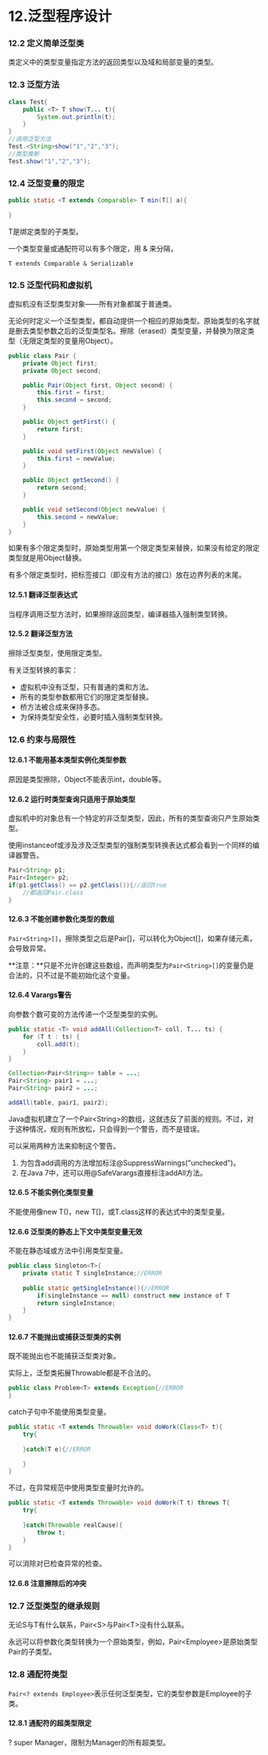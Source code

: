 # 12.泛型程序设计

### 12.2 定义简单泛型类

类定义中的类型变量指定方法的返回类型以及域和局部变量的类型。

### 12.3 泛型方法

```java
class Test{
    public <T> T show(T... t){
    	System.out.println(t);
	}
}
//调用泛型方法
Test.<String>show("1","2","3");
//类型推断
Test.show("1","2","3");
```

### 12.4  泛型变量的限定

```java
public static <T extends Comparable> T min(T[] a){
    
}
```

T是绑定类型的子类型。

一个类型变量或通配符可以有多个限定，用 & 来分隔，

`T extends Comparable & Serializable`

### 12.5 泛型代码和虚拟机

虚拟机没有泛型类型对象——所有对象都属于普通类。

无论何时定义一个泛型类型，都自动提供一个相应的原始类型。原始类型的名字就是删去类型参数之后的泛型类型名。擦除（erased）类型变量，并替换为限定类型（无限定类型的变量用Object）。

```java
public class Pair {
    private Object first;
    private Object second;

    public Pair(Object first, Object second) {
        this.first = first;
        this.second = second;
    }

    public Object getFirst() {
        return first;
    }

    public void setFirst(Object newValue) {
        this.first = newValue;
    }

    public Object getSecond() {
        return second;
    }

    public void setSecond(Object newValue) {
        this.second = newValue;
    }
}
```

如果有多个限定类型时，原始类型用第一个限定类型来替换，如果没有给定的限定类型就是用Object替换。

有多个限定类型时，把标签接口（即没有方法的接口）放在边界列表的末尾。

#### 12.5.1 翻译泛型表达式

当程序调用泛型方法时，如果擦除返回类型，编译器插入强制类型转换。

#### 12.5.2 翻译泛型方法

擦除泛型类型，使用限定类型。

有关泛型转换的事实：

- 虚拟机中没有泛型，只有普通的类和方法。
- 所有的类型参数都用它们的限定类型替换。
- 桥方法被合成来保持多态。
- 为保持类型安全性，必要时插入强制类型转换。

### 12.6 约束与局限性

#### 12.6.1 不能用基本类型实例化类型参数

原因是类型擦除，Object不能表示int，double等。

#### 12.6.2 运行时类型查询只适用于原始类型

虚拟机中的对象总有一个特定的非泛型类型，因此，所有的类型查询只产生原始类型。

使用instanceof或涉及涉及泛型类型的强制类型转换表达式都会看到一个同样的编译器警告。

```java
Pair<String> p1;
Pair<Integer> p2;
if(p1.getClass() == p2.getClass()){//返回true
    //都返回Pair.class
}
```

#### 12.6.3 不能创建参数化类型的数组

`Pair<String>[]`，擦除类型之后是Pair[]，可以转化为Object[]，如果存储元素，会导致异常。

**注意：**只是不允许创建这些数组，而声明类型为`Pair<String>[]`的变量仍是合法的，只不过是不能初始化这个变量。

#### 12.6.4 Varargs警告

向参数个数可变的方法传递一个泛型类型的实例。

```java
public static <T> void addAll(Collection<T> coll, T... ts) {
    for (T t : ts) {
        coll.add(t);
    }
}

Collection<Pair<String>> table = ...;
Pair<String> pair1 = ...;
Pair<String> pair2 = ...;

addAll(table, pair1, pair2);
```

Java虚拟机建立了一个Pair\<String>的数组，这就违反了前面的规则。不过，对于这种情况，规则有所放松，只会得到一个警告，而不是错误。

可以采用两种方法来抑制这个警告。

1. 为包含add调用的方法增加标注@SuppressWarnings("unchecked")。
2. 在Java 7中，还可以用@SafeVarargs直接标注addAll方法。

#### 12.6.5 不能实例化类型变量

不能使用像new T()，new T[]，或T.class这样的表达式中的类型变量。

#### 12.6.6 泛型类的静态上下文中类型变量无效

不能在静态域或方法中引用类型变量。

```java
public class Singleton<T>{
    private static T singleInstance;//ERROR
    
    public static getSingleInstance(){//ERROR
        if(singleInstance == null) construct new instance of T
        return singleInstance;
    }
}
```

#### 12.6.7 不能抛出或捕获泛型类的实例

既不能抛出也不能捕获泛型类对象。

实际上，泛型类拓展Throwable都是不合法的。

```java
public class Problem<T> extends Exception{//ERROR
}
```

catch子句中不能使用类型变量。

```java
public static <T extends Throwable> void doWork(Class<T> t){
    try{
        
    }catch(T e){//ERROR
        
    }
}
```

不过，在异常规范中使用类型变量时允许的。

```java
public static <T extends Throwable> void doWork(T t) throws T{
    try{
        
    }catch(Throwable realCause){
        throw t;
    }
}
```

可以消除对已检查异常的检查。

#### 12.6.8 注意擦除后的冲突

### 12.7 泛型类型的继承规则

无论S与T有什么联系，Pair\<S>与Pair\<T>没有什么联系。

永远可以将参数化类型转换为一个原始类型，例如，Pair\<Employee>是原始类型Pair的子类型。

### 12.8 通配符类型

`Pair<? extends Employee>`表示任何泛型类型，它的类型参数是Employee的子类。

#### 12.8.1 通配符的超类型限定

? super Manager，限制为Manager的所有超类型。
